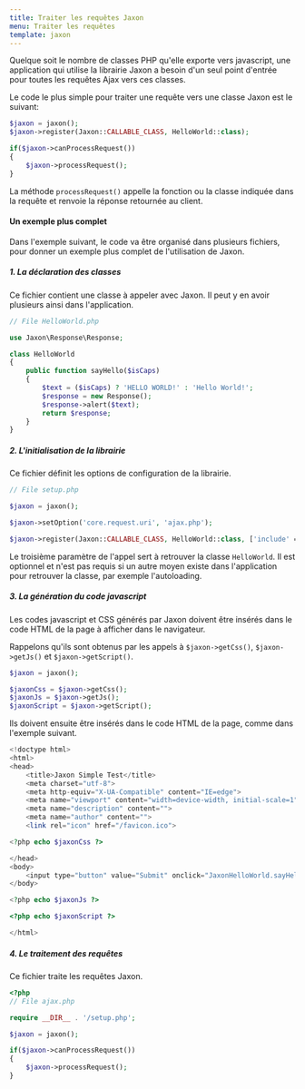 ```yaml
---
title: Traiter les requêtes Jaxon
menu: Traiter les requêtes
template: jaxon
---
```


Quelque soit le nombre de classes PHP qu'elle exporte vers javascript, une application qui utilise la librairie Jaxon a besoin d'un seul point d'entrée pour toutes les requêtes Ajax vers ces classes.

Le code le plus simple pour traiter une requête vers une classe Jaxon est le suivant:

```php
$jaxon = jaxon();
$jaxon->register(Jaxon::CALLABLE_CLASS, HelloWorld::class);

if($jaxon->canProcessRequest())
{
    $jaxon->processRequest();
}
```

La méthode `processRequest()` appelle la fonction ou la classe indiquée dans la requête et renvoie la réponse retournée au client.

#### Un exemple plus complet

Dans l'exemple suivant, le code va être organisé dans plusieurs fichiers, pour donner un exemple plus complet de l'utilisation de Jaxon.

##### 1. La déclaration des classes

Ce fichier contient une classe à appeler avec Jaxon.
Il peut y en avoir plusieurs ainsi dans l'application.

```php
// File HelloWorld.php

use Jaxon\Response\Response;

class HelloWorld
{
    public function sayHello($isCaps)
    {
        $text = ($isCaps) ? 'HELLO WORLD!' : 'Hello World!';
        $response = new Response();
        $response->alert($text);
        return $response;
    }
}
```

##### 2. L'initialisation de la librairie

Ce fichier définit les options de configuration de la librairie.

```php
// File setup.php

$jaxon = jaxon();

$jaxon->setOption('core.request.uri', 'ajax.php');

$jaxon->register(Jaxon::CALLABLE_CLASS, HelloWorld::class, ['include' => __DIR__ . '/HelloWorld.php']);
```

Le troisième paramètre de l'appel sert à retrouver la classe `HelloWorld`.
Il est optionnel et n'est pas requis si un autre moyen existe dans l'application pour retrouver la classe, par exemple l'autoloading.

##### 3. La génération du code javascript

Les codes javascript et CSS générés par Jaxon doivent être insérés dans le code HTML de la page à afficher dans le navigateur.

Rappelons qu'ils sont obtenus par les appels à `$jaxon->getCss()`, `$jaxon->getJs()` et `$jaxon->getScript()`.

```php
$jaxon = jaxon();

$jaxonCss = $jaxon->getCss();
$jaxonJs = $jaxon->getJs();
$jaxonScript = $jaxon->getScript();
```

Ils doivent ensuite être insérés dans le code HTML de la page, comme dans l'exemple suivant.

```php
<!doctype html>
<html>
<head>
    <title>Jaxon Simple Test</title>
    <meta charset="utf-8">
    <meta http-equiv="X-UA-Compatible" content="IE=edge">
    <meta name="viewport" content="width=device-width, initial-scale=1">
    <meta name="description" content="">
    <meta name="author" content="">
    <link rel="icon" href="/favicon.ico">

<?php echo $jaxonCss ?>

</head>
<body>
    <input type="button" value="Submit" onclick="JaxonHelloWorld.sayHello(1);return false;" />
</body>

<?php echo $jaxonJs ?>

<?php echo $jaxonScript ?>

</html>
```

##### 4. Le traitement des requêtes

Ce fichier traite les requêtes Jaxon.

```php
<?php
// File ajax.php

require __DIR__ . '/setup.php';

$jaxon = jaxon();

if($jaxon->canProcessRequest())
{
    $jaxon->processRequest();
}
```
